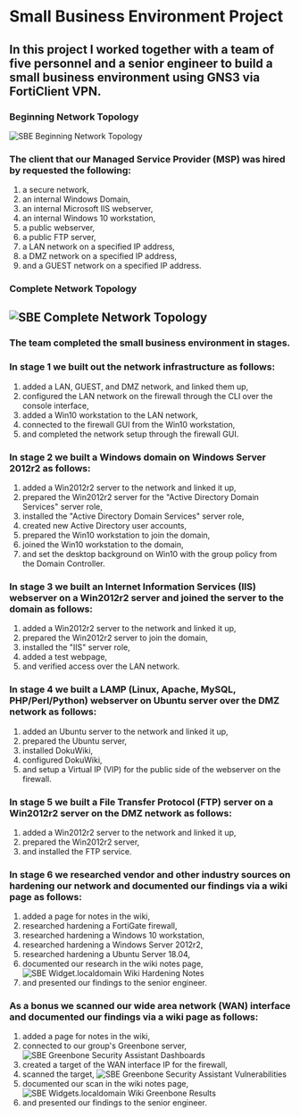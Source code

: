 # Small Business Environment Project
## In this project I worked together with a team of five personnel and a senior engineer to build a small business environment using GNS3 via FortiClient VPN.
### Beginning Network Topology
![SBE Beginning Network Topology](https://github.com/iamroot-GitHub/Small-Business-Environment-Project/blob/9d3e6615395e6d9c23d969c627f98ce05689fc8c/Images/SBE_01.png)
### The client that our Managed Service Provider (MSP) was hired by requested the following:
1. a secure network,
2. an internal Windows Domain,
3. an internal Microsoft IIS webserver,
4. an internal Windows 10 workstation,
5. a public webserver,
6. a public FTP server,
7. a LAN network on a specified IP address,
8. a DMZ network on a specified IP address,
9. and a GUEST network on a specified IP address.
### Complete Network Topology
![SBE Complete Network Topology](https://github.com/iamroot-GitHub/Small-Business-Environment-Project/blob/3a4b818e3857098b965f8ec363e8480c1daf7d3f/Images/SBE%20Complete%20Network%20Topology.png)
---
### The team completed the small business environment in stages.
### In stage 1 we built out the network infrastructure as follows:
1. added a LAN, GUEST, and DMZ network, and linked them up,
2. configured the LAN network on the firewall through the CLI over the console interface,
3. added a Win10 workstation to the LAN network,
4. connected to the firewall GUI from the Win10 workstation,
5. and completed the network setup through the firewall GUI.
### In stage 2 we built a Windows domain on Windows Server 2012r2 as follows:
1. added a Win2012r2 server to the network and linked it up,
2. prepared the Win2012r2 server for the "Active Directory Domain Services" server role,
3. installed the "Active Directory Domain Services" server role,
4. created new Active Directory user accounts,
5. prepared the Win10 workstation to join the domain,
6. joined the Win10 workstation to the domain,
7. and set the desktop background on Win10 with the group policy from the Domain Controller.
### In stage 3 we built an Internet Information Services (IIS) webserver on a Win2012r2 server and joined the server to the domain as follows:
1. added a Win2012r2 server to the network and linked it up,
2. prepared the Win2012r2 server to join the domain,
3. installed the "IIS" server role,
4. added a test webpage,
5. and verified access over the LAN network.
### In stage 4 we built a LAMP (Linux, Apache, MySQL, PHP/Perl/Python) webserver on Ubuntu server over the DMZ network as follows:
1. added an Ubuntu server to the network and linked it up,
2. prepared the Ubuntu server,
3. installed DokuWiki,
4. configured DokuWiki,
5. and setup a Virtual IP (VIP) for the public side of the webserver on the firewall.
### In stage 5 we built a File Transfer Protocol (FTP) server on a Win2012r2 server on the DMZ network as follows:
1. added a Win2012r2 server to the network and linked it up,
2. prepared the Win2012r2 server,
3. and installed the FTP service.
### In stage 6 we researched vendor and other industry sources on hardening our network and documented our findings via a wiki page as follows:
1. added a page for notes in the wiki,
2. researched hardening a FortiGate firewall,
3. researched hardening a Windows 10 workstation,
4. researched hardening a Windows Server 2012r2,
5. researched hardening a Ubuntu Server 18.04,
6. documented our research in the wiki notes page,
![SBE Widget.localdomain Wiki Hardening Notes](https://github.com/iamroot-GitHub/Small-Business-Environment-Project/blob/9a05abc427101c8d40e51c0a1c3c148dfc488959/Images/SBE%20Widgets.localdomain%20Wiki%20Hardening%20Notes.png)
7. and presented our findings to the senior engineer.
### As a bonus we scanned our wide area network (WAN) interface and documented our findings via a wiki page as follows:
1. added a page for notes in the wiki,
2. connected to our group's Greenbone server,
![SBE Greenbone Security Assistant Dashboards](https://github.com/iamroot-GitHub/Small-Business-Environment-Project/blob/93dea35e732abb7dcfda3a5e277f8f53deadddec/Images/SBE%20Greenbone%20Security%20Assistant%20Dashboards.png)
3. created a target of the WAN interface IP for the firewall,
4. scanned the target,
![SBE Greenbone Security Assistant Vulnerabilities](https://github.com/iamroot-GitHub/Small-Business-Environment-Project/blob/ff3a110369ed3918289d393bf4d77421f95ca592/Images/SBE%20Greenbone%20Security%20Assistant%20Vulnerabilities.png)
5. documented our scan in the wiki notes page,
![SBE Widgets.localdomain Wiki Greenbone Results](https://github.com/iamroot-GitHub/Small-Business-Environment-Project/blob/ab67fbd3444ab36550fd599aa69ba67c31eb237d/Images/SBE%20Widgets.localdomain%20Wiki%20Greenbone%20Results.png)
6. and presented our findings to the senior engineer.
